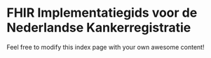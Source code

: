 # FHIR Implementatiegids voor de Nederlandse Kankerregistratie

Feel free to modify this index page with your own awesome content!